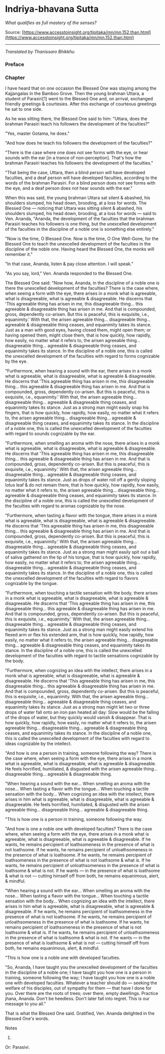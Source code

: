 # Indriya-bhavana Sutta

*What qualifies as full mastery of the senses?*

Source: [https://www.accesstoinsight.org/tipitaka/mn/mn.152.than.html](https://www.accesstoinsight.org/tipitaka/mn/mn.152.than.html)

---

*Translated by Thanissaro Bhikkhu*

### Preface

### Chapter

I have heard that on one occasion the Blessed One was staying among the Kajjangalas in the Bamboo Grove. Then the young brahman Uttara, a student of Parasiri[1] went to the Blessed One and, on arrival, exchanged friendly greetings & courtesies. After this exchange of courteous greetings he sat to one side.

As he was sitting there, the Blessed One said to him: "Uttara, does the brahman Parasiri teach his followers the development of the faculties?"

"Yes, master Gotama, he does."

"And how does he teach his followers the development of the faculties?"

"There is the case where one does not see forms with the eye, or hear sounds with the ear [in a trance of non-perception]. That's how the brahman Parasiri teaches his followers the development of the faculties."

"That being the case, Uttara, then a blind person will have developed faculties, and a deaf person will have developed faculties, according to the words of the brahman Parasiri. For a blind person does not see forms with the eye, and a deaf person does not hear sounds with the ear."

When this was said, the young brahman Uttara sat silent & abashed, his shoulders slumped, his head down, brooding, at a loss for words. The Blessed One — noticing that Uttara was sitting silent & abashed, his shoulders slumped, his head down, brooding, at a loss for words — said to Ven. Ananda, "Ananda, the development of the faculties that the brahman Parasiri teaches his followers is one thing, but the unexcelled development of the faculties in the discipline of a noble one is something else entirely."

"Now is the time, O Blessed One. Now is the time, O One Well-Gone, for the Blessed One to teach the unexcelled development of the faculties in the discipline of the noble one. Having heard the Blessed One, the monks will remember it."

"In that case, Ananda, listen & pay close attention. I will speak."

"As you say, lord," Ven. Ananda responded to the Blessed One.

The Blessed One said: "Now how, Ananda, in the discipline of a noble one is there the unexcelled development of the faculties? There is the case where, when seeing a form with the eye, there arises in a monk what is agreeable, what is disagreeable, what is agreeable & disagreeable. He discerns that 'This agreeable thing has arisen in me, this disagreeable thing... this agreeable & disagreeable thing has arisen in me. And that is compounded, gross, dependently co-arisen. But this is peaceful, this is exquisite, i.e., equanimity.' With that, the arisen agreeable thing... disagreeable thing... agreeable & disagreeable thing ceases, and equanimity takes its stance. Just as a man with good eyes, having closed them, might open them; or having opened them, might close them, that is how quickly, how rapidly, how easily, no matter what it refers to, the arisen agreeable thing... disagreeable thing... agreeable & disagreeable thing ceases, and equanimity takes its stance. In the discipline of a noble one, this is called the unexcelled development of the faculties with regard to forms cognizable by the eye.

"Furthermore, when hearing a sound with the ear, there arises in a monk what is agreeable, what is disagreeable, what is agreeable & disagreeable. He discerns that 'This agreeable thing has arisen in me, this disagreeable thing... this agreeable & disagreeable thing has arisen in me. And that is compounded, gross, dependently co-arisen. But this is peaceful, this is exquisite, i.e., equanimity.' With that, the arisen agreeable thing... disagreeable thing... agreeable & disagreeable thing ceases, and equanimity takes its stance. Just as a strong man might easily snap his fingers, that is how quickly, how rapidly, how easily, no matter what it refers to, the arisen agreeable thing... disagreeable thing... agreeable & disagreeable thing ceases, and equanimity takes its stance. In the discipline of a noble one, this is called the unexcelled development of the faculties with regard to sounds cognizable by the ear.

"Furthermore, when smelling an aroma with the nose, there arises in a monk what is agreeable, what is disagreeable, what is agreeable & disagreeable. He discerns that 'This agreeable thing has arisen in me, this disagreeable thing... this agreeable & disagreeable thing has arisen in me. And that is compounded, gross, dependently co-arisen. But this is peaceful, this is exquisite, i.e., equanimity.' With that, the arisen agreeable thing... disagreeable thing... agreeable & disagreeable thing ceases, and equanimity takes its stance. Just as drops of water roll off a gently sloping lotus leaf & do not remain there, that is how quickly, how rapidly, how easily, no matter what it refers to, the arisen agreeable thing... disagreeable thing... agreeable & disagreeable thing ceases, and equanimity takes its stance. In the discipline of a noble one, this is called the unexcelled development of the faculties with regard to aromas cognizable by the nose.

"Furthermore, when tasting a flavor with the tongue, there arises in a monk what is agreeable, what is disagreeable, what is agreeable & disagreeable. He discerns that 'This agreeable thing has arisen in me, this disagreeable thing... this agreeable & disagreeable thing has arisen in me. And that is compounded, gross, dependently co-arisen. But this is peaceful, this is exquisite, i.e., equanimity.' With that, the arisen agreeable thing... disagreeable thing... agreeable & disagreeable thing ceases, and equanimity takes its stance. Just as a strong man might easily spit out a ball of saliva gathered on the tip of his tongue, that is how quickly, how rapidly, how easily, no matter what it refers to, the arisen agreeable thing... disagreeable thing... agreeable & disagreeable thing ceases, and equanimity takes its stance. In the discipline of a noble one, this is called the unexcelled development of the faculties with regard to flavors cognizable by the tongue.

"Furthermore, when touching a tactile sensation with the body, there arises in a monk what is agreeable, what is disagreeable, what is agreeable & disagreeable. He discerns that 'This agreeable thing has arisen in me, this disagreeable thing... this agreeable & disagreeable thing has arisen in me. And that is compounded, gross, dependently co-arisen. But this is peaceful, this is exquisite, i.e., equanimity.' With that, the arisen agreeable thing... disagreeable thing... agreeable & disagreeable thing ceases, and equanimity takes its stance. Just as a strong man might easily extend his flexed arm or flex his extended arm, that is how quickly, how rapidly, how easily, no matter what it refers to, the arisen agreeable thing... disagreeable thing... agreeable & disagreeable thing ceases, and equanimity takes its stance. In the discipline of a noble one, this is called the unexcelled development of the faculties with regard to tactile sensations cognizable by the body.

"Furthermore, when cognizing an idea with the intellect, there arises in a monk what is agreeable, what is disagreeable, what is agreeable & disagreeable. He discerns that 'This agreeable thing has arisen in me, this disagreeable thing... this agreeable & disagreeable thing has arisen in me. And that is compounded, gross, dependently co-arisen. But this is peaceful, this is exquisite, i.e., equanimity. With that, the arisen agreeable thing... disagreeable thing... agreeable & disagreeable thing ceases, and equanimity takes its stance. Just as a strong man might let two or three drops of water fall onto an iron pan heated all day: Slow would be the falling of the drops of water, but they quickly would vanish & disappear. That is how quickly, how rapidly, how easily, no matter what it refers to, the arisen agreeable thing... disagreeable thing... agreeable & disagreeable thing ceases, and equanimity takes its stance. In the discipline of a noble one, this is called the unexcelled development of the faculties with regard to ideas cognizable by the intellect.

"And how is one a person in training, someone following the way? There is the case where, when seeing a form with the eye, there arises in a monk what is agreeable, what is disagreeable, what is agreeable & disagreeable. He feels horrified, humiliated, & disgusted with the arisen agreeable thing... disagreeable thing... agreeable & disagreeable thing.

"When hearing a sound with the ear... When smelling an aroma with the nose... When tasting a flavor with the tongue... When touching a tactile sensation with the body... When cognizing an idea with the intellect, there arises in him what is agreeable, what is disagreeable, what is agreeable & disagreeable. He feels horrified, humiliated, & disgusted with the arisen agreeable thing... disagreeable thing... agreeable & disagreeable thing.

"This is how one is a person in training, someone following the way.

"And how is one a noble one with developed faculties? There is the case where, when seeing a form with the eye, there arises in a monk what is agreeable, what is disagreeable, what is agreeable & disagreeable. If he wants, he remains percipient of loathsomeness in the presence of what is not loathsome. If he wants, he remains percipient of unloathsomeness in the presence of what is loathsome. If he wants, he remains percipient of loathsomeness in the presence of what is not loathsome & what is. If he wants, he remains percipient of unloathsomeness in the presence of what is loathsome & what is not. If he wants — in the presence of what is loathsome & what is not — cutting himself off from both, he remains equanimous, alert, & mindful.

"When hearing a sound with the ear... When smelling an aroma with the nose... When tasting a flavor with the tongue... When touching a tactile sensation with the body... When cognizing an idea with the intellect, there arises in him what is agreeable, what is disagreeable, what is agreeable & disagreeable. If he wants, he remains percipient of loathsomeness in the presence of what is not loathsome. If he wants, he remains percipient of unloathsomeness in the presence of what is loathsome. If he wants, he remains percipient of loathsomeness in the presence of what is not loathsome & what is. If he wants, he remains percipient of unloathsomeness in the presence of what is loathsome & what is not. If he wants — in the presence of what is loathsome & what is not — cutting himself off from both, he remains equanimous, alert, & mindful.

"This is how one is a noble one with developed faculties.

"So, Ananda, I have taught you the unexcelled development of the faculties in the discipline of a noble one; I have taught you how one is a person in training, someone following the way; I have taught you how one is a noble one with developed faculties. Whatever a teacher should do — seeking the welfare of his disciples, out of sympathy for them — that have I done for you. Over there are the roots of trees; over there, empty dwellings. Practice jhana, Ananda. Don't be heedless. Don't later fall into regret. This is our message to you all."

That is what the Blessed One said. Gratified, Ven. Ananda delighted in the Blessed One's words.

Notes

1.

Or: Parasivi.